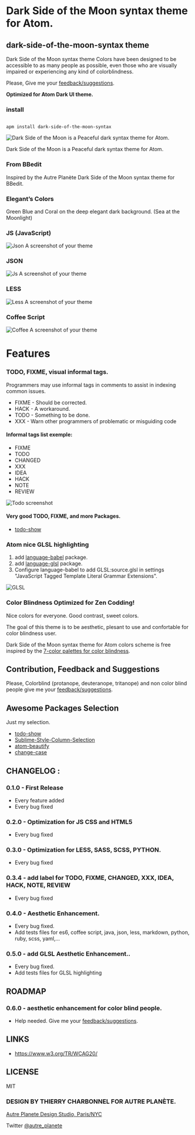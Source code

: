 # Dark Side of the Moon syntax theme for Atom.

## dark-side-of-the-moon-syntax theme

Dark Side of the Moon syntax theme Colors have been designed to be accessible to as many people as possible, even those who are visually impaired or experiencing any kind of colorblindness.

Please, Give me your [feedback/suggestions](https://github.com/thierryc/dark-side-of-the-moon-syntax/issues).

**Optimized for Atom Dark UI theme.**


### install

```ssh

apm install dark-side-of-the-moon-syntax

```

![Dark Side of the Moon is a Peaceful dark syntax theme for Atom.](https://raw.githubusercontent.com/thierryc/dark-side-of-the-moon-syntax/master/img/home.png)

Dark Side of the Moon is a Peaceful dark syntax theme for Atom.

### From BBedit

Inspired by the Autre Planète Dark Side of the Moon syntax theme for BBedit.

### Elegant’s Colors

Green Blue and Coral on the deep elegant dark background. (Sea at the Moonlight)

### JS (JavaScript)

![Json A screenshot of your theme](https://raw.githubusercontent.com/thierryc/dark-side-of-the-moon-syntax/master/img/js_screen.png)

### JSON

![Js A screenshot of your theme](https://raw.githubusercontent.com/thierryc/dark-side-of-the-moon-syntax/master/img/json_screen.png)

### LESS

![Less A screenshot of your theme](https://raw.githubusercontent.com/thierryc/dark-side-of-the-moon-syntax/master/img/less_screen.png)

### Coffee Script

![Coffee A screenshot of your theme](https://raw.githubusercontent.com/thierryc/dark-side-of-the-moon-syntax/master/img/coffee.png)


# Features

### TODO, FIXME, visual informal tags.

Programmers may use informal tags in comments to assist in indexing common issues.

* FIXME - Should be corrected.
* HACK - A workaround.
* TODO - Something to be done.
* XXX - Warn other programmers of problematic or misguiding code

#### Informal tags list exemple:

* FIXME
* TODO
* CHANGED
* XXX
* IDEA
* HACK
* NOTE
* REVIEW

![Todo screenshot](https://raw.githubusercontent.com/thierryc/dark-side-of-the-moon-syntax/master/img/less_screen_todo.png)

#### Very good TODO, FIXME, and more Packages.

  * [todo-show](https://atom.io/packages/todo-show)

### Atom nice GLSL highlighting

1. add [language-babel](https://atom.io/packages/language-babel) package.
2. add [language-glsl](https://atom.io/packages/language-glsl) package.
3. Configure language-babel to add GLSL:source.glsl in settings "JavaScript Tagged Template Literal Grammar Extensions".

![GLSL](https://raw.githubusercontent.com/thierryc/dark-side-of-the-moon-syntax/master/img/js-glsl.png)

### Color Blindness Optimized for Zen Codding!

Nice colors for everyone. Good contrast, sweet colors.

The goal of this  theme  is to be aesthetic, plesant to use and confortable for color blindness user.

Dark Side of the Moon syntax theme for Atom colors scheme is free inspired by the [7-color palettes for color blindness](http://mkweb.bcgsc.ca/colorblind/).



## Contribution, Feedback and Suggestions

Please, Colorblind (protanope, deuteranope, tritanope) and non color blind people give me your [feedback/suggestions](https://github.com/thierryc/dark-side-of-the-moon-syntax/issues).

## Awesome Packages Selection

Just my selection.

  * [todo-show](https://atom.io/packages/todo-show)
  * [Sublime-Style-Column-Selection](https://atom.io/packages/Sublime-Style-Column-Selection)
  * [atom-beautify](https://atom.io/packages/atom-beautify)
  * [change-case](https://atom.io/packages/change-case)


## CHANGELOG :

### 0.1.0 - First Release
* Every feature added
* Every bug fixed

### 0.2.0 - Optimization for JS CSS and HTML5
* Every bug fixed

### 0.3.0 - Optimization for LESS, SASS, SCSS, PYTHON.
* Every bug fixed

### 0.3.4 - add label for TODO, FIXME, CHANGED, XXX, IDEA, HACK, NOTE, REVIEW
* Every bug fixed

### 0.4.0 - Aesthetic Enhancement.
* Every bug fixed.
* Add tests files for es6, coffee script, java, json, less, markdown, python, ruby, scss, yaml,…

### 0.5.0 - add GLSL Aesthetic Enhancement..
* Every bug fixed.
* Add tests files for GLSL highlighting

## ROADMAP

### 0.6.0 - aesthetic enhancement for color blind people.
* Help needed. Give me your [feedback/suggestions](https://github.com/thierryc/dark-side-of-the-moon-syntax/issues).

## LINKS

* https://www.w3.org/TR/WCAG20/


## LICENSE

MIT

### DESIGN BY THIERRY CHARBONNEL FOR AUTRE PLANÈTE.

[Autre Planete Design Studio, Paris/NYC](http://www.autreplanete.com/)

Twitter [@autre_planete](https://twitter.com/autre_planete)
